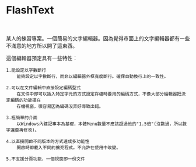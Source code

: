 # FlashText
  
  
  某人的練習專案。一個簡易的文字編輯器。因為覺得市面上的文字編輯器都有一些不滿意的地方所以開了這東西。
  
  
  這個編輯器預定具有一些特性：
  
    1.能設定以字數斷行
		能夠設定以字數斷行，而非以編輯器外框寬度斷行。確保自動換行上的一致性。

	2.可以在文件編輯中直接設定編碼型式
		在文件中即可以插入特定字元的方式設定存檔時要用的編碼方式，不像大部分編輯器把決定編碼的功能擺在
		存檔視窗，很容易因為編碼沒弄好導致出錯。
		
	3.極簡單的介面
		以Windows內建記事本為基礎，本體Menu數量不應該超過他的"1.5倍"(沒數過，所以數字還要再修改)。
		
	4.以直接開啟不同版本的方式達成多功能性
		開啟時即載入不同的擴充程式。不允許在使用中改變。
		
	5.不支援分頁功能，一個視窗即一份文件
	
	